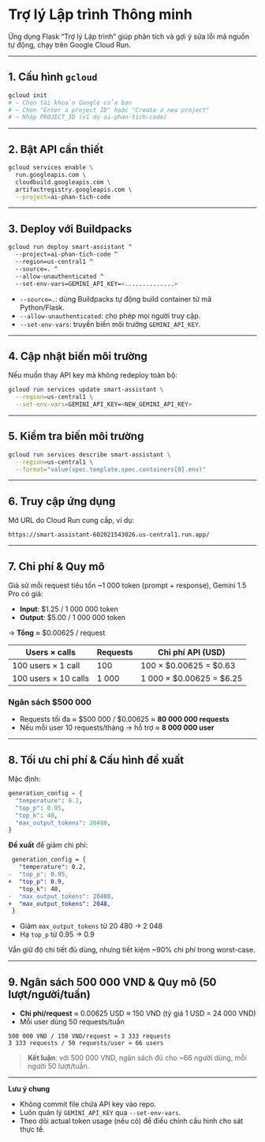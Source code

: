 
# Trợ lý Lập trình Thông minh

Ứng dụng Flask “Trợ lý Lập trình” giúp phân tích và gợi ý sửa lỗi mã nguồn tự động, chạy trên Google Cloud Run.

---

## 1. Cấu hình `gcloud`

```bash
gcloud init
# – Chọn tài khoản Google của bạn  
# – Chọn "Enter a project ID" hoặc "Create a new project"  
# – Nhập PROJECT_ID (ví dụ ai-phan-tich-code)
````

---

## 2. Bật API cần thiết

```bash
gcloud services enable \
  run.googleapis.com \
  cloudbuild.googleapis.com \
  artifactregistry.googleapis.com \
  --project=ai-phan-tich-code
```

---

## 3. Deploy với Buildpacks

```bash
gcloud run deploy smart-assistant ^
  --project=ai-phan-tich-code ^
  --region=us-central1 ^
  --source=. ^
  --allow-unauthenticated ^
  --set-env-vars=GEMINI_API_KEY=<..............>
```

* `--source=.`: dùng Buildpacks tự động build container từ mã Python/Flask.
* `--allow-unauthenticated`: cho phép mọi người truy cập.
* `--set-env-vars`: truyền biến môi trường `GEMINI_API_KEY`.

---

## 4. Cập nhật biến môi trường

Nếu muốn thay API key mà không redeploy toàn bộ:

```bash
gcloud run services update smart-assistant \
  --region=us-central1 \
  --set-env-vars=GEMINI_API_KEY=<NEW_GEMINI_API_KEY>
```

---

## 5. Kiểm tra biến môi trường

```bash
gcloud run services describe smart-assistant \
  --region=us-central1 \
  --format="value(spec.template.spec.containers[0].env)"
```

---

## 6. Truy cập ứng dụng

Mở URL do Cloud Run cung cấp, ví dụ:

```
https://smart-assistant-602021543026.us-central1.run.app/
```

---

## 7. Chi phí & Quy mô

Giả sử mỗi request tiêu tốn \~1 000 token (prompt + response), Gemini 1.5 Pro có giá:

* **Input**: \$1.25 / 1 000 000 token
* **Output**: \$5.00 / 1 000 000 token

→ **Tổng** ≈ \$0.00625 / request

| Users × calls        | Requests | Chi phí API (USD)          |
| -------------------- | -------- | -------------------------- |
| 100 users × 1 call   | 100      | 100 × \$0.00625 = \$0.63   |
| 100 users × 10 calls | 1 000    | 1 000 × \$0.00625 = \$6.25 |

### Ngân sách \$500 000

* Requests tối đa ≈ \$500 000 / \$0.00625 ≈ **80 000 000 requests**
* Nếu mỗi user 10 requests/tháng → hỗ trợ ≈ **8 000 000 user**

---

## 8. Tối ưu chi phí & Cấu hình đề xuất

Mặc định:

```python
generation_config = {
  "temperature": 0.2,
  "top_p": 0.95,
  "top_k": 40,
  "max_output_tokens": 20480,
}
```

**Đề xuất** để giảm chi phí:

```diff
 generation_config = {
   "temperature": 0.2,
-  "top_p": 0.95,
+  "top_p": 0.9,
   "top_k": 40,
-  "max_output_tokens": 20480,
+  "max_output_tokens": 2048,
 }
```

* Giảm `max_output_tokens` từ 20 480 → 2 048
* Hạ `top_p` từ 0.95 → 0.9

Vẫn giữ độ chi tiết đủ dùng, nhưng tiết kiệm \~90% chi phí trong worst-case.

---

## 9. Ngân sách 500 000 VND & Quy mô (50 lượt/người/tuần)

* **Chi phí/request** ≈ 0.00625 USD ≈ 150 VND
  (tỷ giá 1 USD = 24 000 VND)
* Mỗi user dùng 50 requests/tuần

```
500 000 VND / 150 VND/request ≈ 3 333 requests
3 333 requests / 50 requests/user ≈ 66 users
```

> **Kết luận**: với 500 000 VND, ngân sách đủ cho \~66 người dùng, mỗi người 50 lượt/tuần.

---

**Lưu ý chung**

* Không commit file chứa API key vào repo.
* Luôn quản lý `GEMINI_API_KEY` qua `--set-env-vars`.
* Theo dõi actual token usage (nếu có) để điều chỉnh cấu hình cho sát thực tế.

```
